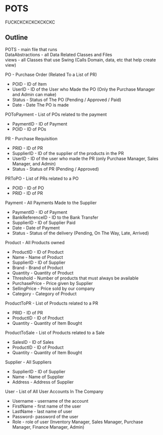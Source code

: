 # POTS
FUCKCKCKCKCKCKCKC
## Outline
POTS - main file that runs <br>
DataAbstractions - all Data Related Classes and Files <br>
views - all Classes that use Swing (Calls Domain, data, etc that help create view) <br>

PO - Purchase Order (Related To a List of PR)
- POID - ID of Item
- UserID - ID of the User who Made the PO (Only the Purchase Manager and Admin can make)
- Status - Status of The PO (Pending / Approved / Paid)
- Date - Date The PO is made

POToPayment - List of POs related to the payment
- PaymentID - ID of Payment
- POID - ID of POs

PR - Purchase Requisition
- PRID - ID of PR
- SupplierID - ID of the supplier of the products in the PR
- UserID - ID of the user who made the PR (only Purchase Manager, Sales Manager, and Admin)
- Status - Status of PR (Pending / Approved)

PRToPO - List of PRs related to a PO
- POID - ID of PO
- PRID - ID of PR

Payment - All Payments Made to the Supplier
- PaymentID - ID of Payment
- BankReferenceID - ID to the Bank Transfer
- SupplierID - ID of Supplier Paid
- Date - Date of Payment
- Status - Status of the delivery (Pending, On The Way, Late, Arrived)

Product - All Products owned
- ProductID - ID of Product
- Name - Name of Product
- SupplierID - ID of Supplier
- Brand - Brand of Product
- Quantity - Quantity of Product
- Threshold - Number of products that must always be available
- PurchasePrice - Price given by Supplier
- SellingPrice - Price sold by our company
- Category - Category of Product

ProductToPR - List of Products related to a PR
- PRID - ID of PR
- ProductID - ID of Product
- Quantity - Quantity of Item Bought

ProductToSale - List of Products related to a Sale
- SalesID - ID of Sales
- ProductID - ID of Product
- Quantity - Quantity of Item Bought

Supplier - All Suppliers
- SupplierID - ID of Supplier
- Name - Name of Supplier
- Address - Address of Supplier

User - List of All User Accounts In The Company
- Username - username of the account
- FirstName - first name of the user
- LastName - last name of user
- Password- password of the user
- Role - role of user (Inventory Manager, Sales Manager, Purchase Manager, Finance Manager, Admin)
